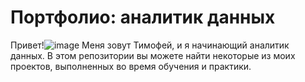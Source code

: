 # Портфолио: аналитик данных
Привет!![image](https://github.com/Deensi/portfolio/assets/142978669/00c8e3ba-3bfd-4ca9-8616-aac06a12917f)
 Меня зовут Тимофей, и я начинающий аналитик данных. В этом репозитории вы можете найти некоторые из моих проектов, выполненных во время обучения и практики.
